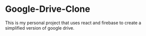# Google-Drive-Clone
This is my personal project that uses react and firebase to create a simplified version of google drive.
